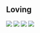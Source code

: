 ## Loving
![](https://img.icons8.com/color/28/000000/typescript.png)
![](https://img.icons8.com/color/28/000000/react-native.png)
![](https://img.icons8.com/color/28/000000/graphql.png)
![](https://img.icons8.com/color/28/000000/mongodb.png)
